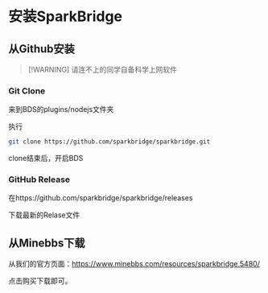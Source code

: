 # 安装SparkBridge

## 从Github安装

> [!WARNING] 请连不上的同学自备科学上网软件

### Git Clone

来到BDS的plugins/nodejs文件夹

执行

``` bash
git clone https://github.com/sparkbridge/sparkbridge.git
```

clone结束后，开启BDS

### GitHub Release

在https://github.com/sparkbridge/sparkbridge/releases

下载最新的Relase文件

## 从Minebbs下载

从我们的官方页面：https://www.minebbs.com/resources/sparkbridge.5480/

点击购买下载即可。
